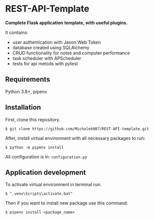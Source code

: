 # REST-API-Template

**Complete Flask application template, with useful plugins.**

It contains:
* user authentication with Jason Web Token
* database created using SQLAlchemy
* CRUD functionality for notes and computer performance
* task scheduler with APScheduler
* tests for api metods with pytest

## Requirements

Python 3.8+, pipenv

## Installation

First, clone this repository.

    $ git clone https://github.com/Michalek007/REST-API-template.git

After, install virtual environment with all necessary packages to run:

    $ python -m pipenv install

All configuration is in: `configuration.py`

## Application development

To activate virtual environment in terminal run:
    
    $ ".venv\Scripts\activate.bat"

Then if you want to install new package use this command:
    
    $ pipenv install <package_name>